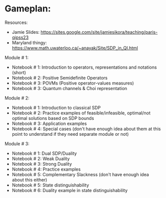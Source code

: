 # Gameplan:

Resources:
- Jamie Slides: https://sites.google.com/site/jamiesikora/teaching/paris-qipss23
- Maryland thingy: https://www.math.uwaterloo.ca/~anayak/Site/SDP_in_QI.html

Module # 1:
- Notebook # 1: Introduction to operators, representations and notations (short)
- Notebook # 2: Positive Semidefinite Operators
- Notebook # 3: POVMs (Positive operator-values measures)
- Notebook # 3: Quantum channels & Choi representation

Module # 2:
- Notebook # 1: Introduction to classical SDP
- Notebook # 2: Practice examples of feasible/infeasible, optimal/not optimal solutions based on SDP bounds
- Notebook # 3: Application examples
- Notebook # 4: Special cases (don't have enough idea about them at this point to understand if they need separate module or not)

Module # 3:
- Notebook # 1: Dual SDP/Duality
- Notebook # 2: Weak Duality
- Notebook # 3: Strong Duality
- Notebook # 4: Practice examples
- Notebook # 5: Complementary Slackness (don't have enough idea about this either)
- Notebook # 5: State distinguishability
- Notebook # 6: Duality example in state distinguishability
